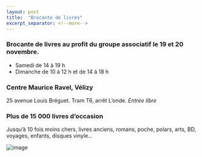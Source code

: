 ```yaml
---
layout: post
title:  "Brocante de livres"
excerpt_separator: <!--more-->
---
```


### Brocante de livres au profit du groupe associatif le 19 et 20 novembre.

- Samedi de 14 à 19 h
- Dimanche de 10 à 12 h et de 14 à 18 h

### Centre Maurice Ravel, Vélizy

25 avenue Louis Bréguet. Tram T6, arrêt L’onde.
*Entrée libre*

### Plus de 15 000 livres d’occasion

Jusqu’à 10 fois moins chers, livres anciens, romans, poche, polars, arts, BD, voyages, enfants, disques vinyle...

![image]({{site.url}}/SiteAmnesty121/assets/images/brocante.jpeg)